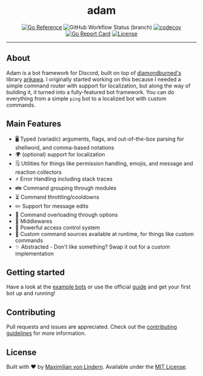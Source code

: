 <div align="center">
<h1>adam</h1>

[![Go Reference](https://pkg.go.dev/badge/github.com/mavolin/adam.svg)](https://pkg.go.dev/github.com/mavolin/adam)
![GitHub Workflow Status (branch)](https://img.shields.io/github/workflow/status/mavolin/adam/Test/develop?label=tests)
[![codecov](https://codecov.io/gh/mavolin/adam/branch/develop/graph/badge.svg?token=3qRIAudu4r)](https://codecov.io/gh/mavolin/adam)
[![Go Report Card](https://goreportcard.com/badge/github.com/mavolin/adam)](https://goreportcard.com/report/github.com/mavolin/adam)
[![License](https://img.shields.io/github/license/mavolin/dismock)](https://github.com/mavolin/dismock/blob/v2/LICENSE)
</div>

---

## About

Adam is a bot framework for Discord, built on top of [diamondburned's](https://github.com/diamondburned) library [arikawa](https://github.com/diamondburned).
I originally started working on this because I needed a simple command router with support for localization, but along the way of building it, it turned into a fully-featured bot framework.
You can do everything from a simple `ping` bot to a localized bot with custom commands.

## Main Features

* 🖥️ Typed (variadic) arguments, flags, and out-of-the-box parsing for shellword, and comma-based notations
* 🌍 (optional) support for localization
* 🗒️ Utilities for things like permission handling, emojis, and message and reaction collectors
* ⚡ Error Handling including stack traces
* 👪 Command grouping through modules
* ⏳ Command throttling/cooldowns
* ✏️ Support for message edits
* 🔄 Command overloading through options
* 🤝 Middlewares
* 🛑 Powerful access control system
* 🔌 Custom command sources available at runtime, for things like custom commands
* ✨ Abstracted - Don't like something? Swap it out for a custom implementation

## Getting started

Have a look at the [example bots](./_examples) or use the official [guide](https://go-adam.gitbook.io/adam/) and get your first bot up and running!

## Contributing

Pull requests and issues are appreciated. Check out the [contributing guidelines](./CONTRIBUTING.md) for more information.

## License

Built with ❤️ by [Maximilian von Lindern](https://github.com/mavolin).
Available under the [MIT License](./LICENSE).
